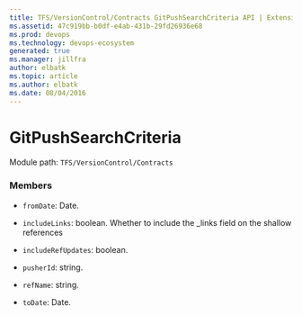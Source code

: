 ```yaml
---
title: TFS/VersionControl/Contracts GitPushSearchCriteria API | Extensions for Azure DevOps Services
ms.assetid: 47c919bb-b0df-e4ab-431b-29fd26936e68
ms.prod: devops
ms.technology: devops-ecosystem
generated: true
ms.manager: jillfra
author: elbatk
ms.topic: article
ms.author: elbatk
ms.date: 08/04/2016
---
```


# GitPushSearchCriteria

Module path: `TFS/VersionControl/Contracts`


### Members

* `fromDate`: Date. 

* `includeLinks`: boolean. Whether to include the _links field on the shallow references

* `includeRefUpdates`: boolean. 

* `pusherId`: string. 

* `refName`: string. 

* `toDate`: Date. 

